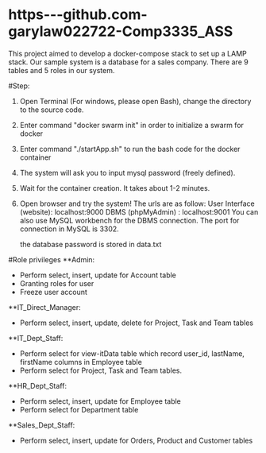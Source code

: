 # https---github.com-garylaw022722-Comp3335_ASS

This project aimed to develop a docker-compose stack to set up a LAMP stack.
Our sample system is a database for a sales company.
There are 9 tables and 5 roles in our system.

#Step:
1. Open Terminal (For windows, please open Bash), change the directory to the source code.
2. Enter command "docker swarm init" in order to initialize a swarm for docker
3. Enter command "./startApp.sh" to run the bash code for the docker container
4. The system will ask you to input mysql password (freely defined).
5. Wait for the container creation. It takes about 1-2 minutes.
6. Open browser and try the system! The urls are as follow:
    User Interface (website): localhost:9000
    DBMS (phpMyAdmin) : localhost:9001
    You can also use MySQL workbench for the DBMS connection.
    The port for connection in MySQL is 3302.
   
    the database password is stored in data.txt

#Role privileges
**Admin:
- Perform select, insert, update for Account table
- Granting roles for user
- Freeze user account

**IT_Direct_Manager:
- Perform select, insert, update, delete for Project, Task and Team tables

**IT_Dept_Staff:
- Perform select for view-itData table which record user_id, lastName, firstName columns in Employee table
- Perform select for Project, Task and Team tables.

**HR_Dept_Staff:
- Perform select, insert, update for Employee table
- Perform select for Department table

**Sales_Dept_Staff:
- Perform select, insert, update for Orders, Product and Customer tables
